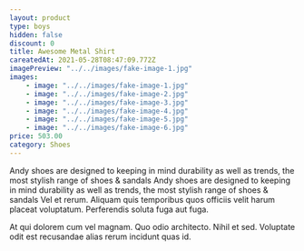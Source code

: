 ```yaml
---
layout: product
type: boys
hidden: false
discount: 0
title: Awesome Metal Shirt
careatedAt: 2021-05-28T08:47:09.772Z
imagePreview: "../../images/fake-image-1.jpg"
images:
    - image: "../../images/fake-image-1.jpg"
    - image: "../../images/fake-image-2.jpg"
    - image: "../../images/fake-image-3.jpg"
    - image: "../../images/fake-image-4.jpg"
    - image: "../../images/fake-image-5.jpg"
    - image: "../../images/fake-image-6.jpg"
price: 503.00
category: Shoes
---
```

Andy shoes are designed to keeping in mind durability as well as trends, the most stylish range of shoes & sandals
Andy shoes are designed to keeping in mind durability as well as trends, the most stylish range of shoes & sandals
Vel et rerum. Aliquam quis temporibus quos officiis velit harum placeat voluptatum. Perferendis soluta fuga aut fuga.
 At qui dolorem cum vel magnam. Quo odio architecto. Nihil et sed. Voluptate odit est recusandae alias rerum incidunt quas id.

